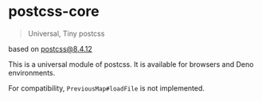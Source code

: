 # postcss-core

> Universal, Tiny postcss

based on [postcss@8.4.12](https://github.com/postcss/postcss)

This is a universal module of postcss. It is available for browsers and Deno
environments.

For compatibility, `PreviousMap#loadFile` is not implemented.
